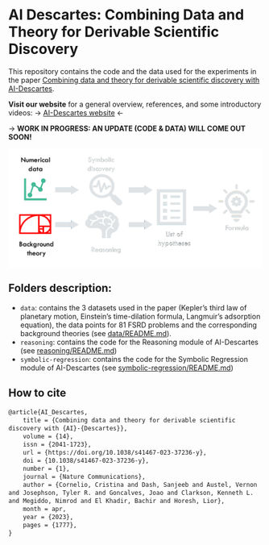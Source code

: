 # AI Descartes: Combining Data and Theory for Derivable Scientific Discovery

This repository contains the code and the data used for the experiments in the paper [Combining data and theory for derivable scientific discovery with AI-Descartes](https://rdcu.be/c9IAY).

**Visit our website** for a general overview, references, and some introductory videos: &rarr; [AI-Descartes website](https://ai-descartes.github.io) &larr;

&rarr; **WORK IN PROGRESS: AN UPDATE (CODE & DATA) WILL COME OUT SOON!** 

<p align="center"> <img align="center" src="figures/System.gif" alt="system overview"/> </p> 



## Folders description:
* `data`: contains the 3 datasets used in the paper (Kepler’s third law of planetary motion, Einstein’s time-dilation formula, Langmuir’s adsorption equation), the data points for 81 FSRD problems and the corresponding background theories (see [data/README.md](data/README.md)). 
* `reasoning`: contains the code for the Reasoning module of AI-Descartes (see [reasoning/README.md](reasoning/README.md))
* `symbolic-regression`: contains the code for the Symbolic Regression module of AI-Descartes (see [symbolic-regression/README.md](symbolic-regression/README.md))


## How to cite

```
@article{AI_Descartes,
	title = {Combining data and theory for derivable scientific discovery with {AI}-{Descartes}},
	volume = {14},
	issn = {2041-1723},
	url = {https://doi.org/10.1038/s41467-023-37236-y},
	doi = {10.1038/s41467-023-37236-y},
	number = {1},
	journal = {Nature Communications},
	author = {Cornelio, Cristina and Dash, Sanjeeb and Austel, Vernon and Josephson, Tyler R. and Goncalves, Joao and Clarkson, Kenneth L. and Megiddo, Nimrod and El Khadir, Bachir and Horesh, Lior},
	month = apr,
	year = {2023},
	pages = {1777},
}
```


